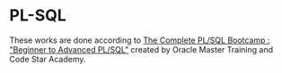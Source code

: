 # PL-SQL

These works are done according to [The Complete PL/SQL Bootcamp : "Beginner to Advanced PL/SQL"](https://www.udemy.com/course/plsql-beginner-to-advanced-become-a-perfect-plsql-developer/) created by Oracle Master Training and Code Star Academy.
